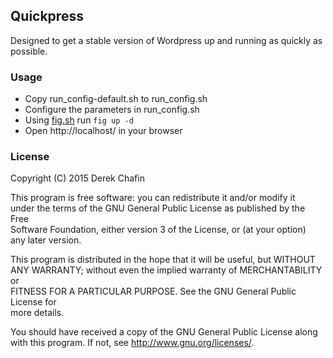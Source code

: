 ## Quickpress ##

Designed to get a stable version of Wordpress up and running as quickly as possible.

### Usage ###
 - Copy run_config-default.sh to run_config.sh
 - Configure the parameters in run_config.sh
 - Using [fig.sh](http://www.fig.sh/) run ``fig up -d``
 - Open http://localhost/ in your browser

### License ###
Copyright (C) 2015  Derek Chafin  
  
This program is free software: you can redistribute it and/or modify it  
under the terms of the GNU General Public License as published by the Free  
Software Foundation, either version 3 of the License, or (at your option)  
any later version.  
  
This program is distributed in the hope that it will be useful, but WITHOUT  
ANY WARRANTY; without even the implied warranty of MERCHANTABILITY or  
FITNESS FOR A PARTICULAR PURPOSE.  See the GNU General Public License for  
more details.  
  
You should have received a copy of the GNU General Public License along  
with this program.  If not, see <http://www.gnu.org/licenses/>.  
  